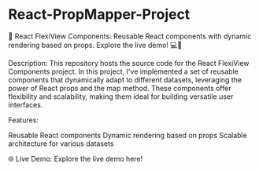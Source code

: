 # React-PropMapper-Project
🚀 React FlexiView Components: Reusable React components with dynamic rendering based on props. Explore the live demo! 💻🎨

Description:
This repository hosts the source code for the React FlexiView Components project. In this project, I've implemented a set of reusable components that dynamically adapt to different datasets, leveraging the power of React props and the map method. These components offer flexibility and scalability, making them ideal for building versatile user interfaces.

Features:

Reusable React components
Dynamic rendering based on props
Scalable architecture for various datasets

🌐 Live Demo: Explore the live demo here!
